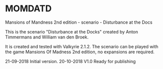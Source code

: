 # MOMDATD
Mansions of Mandness 2nd edition - scenario - Disturbance at the Docs

This is the scenario "Disturbance at the Docks" created by Anton Timmermans and William van den Broek.


It is created and tested with Valkyrie 2.1.2.
The scenario can be played with the game Mansions Of Madness 2nd edition, no expansions are required.


21-09-2018 Initial version.
20-10-2018 V1.0 Ready for publishing

